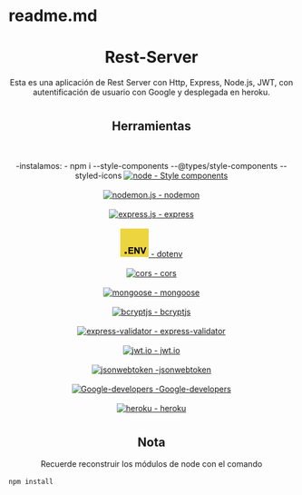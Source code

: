 
# readme.md

<h1 align="center">Rest-Server</h1>
<p align="center">
  Esta es una aplicación de Rest Server con Http, Express, Node.js, JWT, con autentificación de usuario con Google y desplegada en heroku.
</p>
<h1></h1>
<h2 align="center">Herramientas</h2>
<br>
<p align="center">
  -instalamos:
   - npm i
    --style-components
    --@types/style-components
    --styled-icons
  <a href="https://nodejs.org/es/" target="_blank" rel="node" >
  <img src="https://nodejs.org/static/images/logo.svg" alt="node" width="50" height="50"/>
   - Style components</a>
  <br><br>
  <a href="https://www.npmjs.com/package/nodemon" target="_blank" rel="nodemon">
  <img src="https://user-images.githubusercontent.com/13700/35731649-652807e8-080e-11e8-88fd-1b2f6d553b2d.png" alt="nodemon.js" width="50" height="50"/>
   - nodemon</a>
  <br><br>
  <a href="https://www.npmjs.com/package/express" target="_blank" rel="express">
  <img src="https://i.imgur.com/V1RWR7l.png" alt="express.js" width="50" height="50"/>
   - express</a>
  <br><br>
  <a href="https://www.npmjs.com/package/dotenv" target="_blank" rel="dotenv.js">
  <img src="https://raw.githubusercontent.com/motdotla/dotenv/master/dotenv.png" alt="dotenv" width="50" height="50"/>
   - dotenv</a>
  <br><br>
  <a href="https://www.npmjs.com/package/cors" target="_blank" rel="cors">
  <img src="https://i.imgur.com/V1RWR7l.png" alt="cors" width="50" height="50"/>
   - cors</a>
  <br><br>
  <a href="https://www.npmjs.com/package/mongoose" target="_blank" rel="mongoose">
  <img src="https://i.imgur.com/V1RWR7l.png" alt="mongoose" width="50" height="50"/>
   - mongoose</a>
  <br><br>
  <a href="https://www.npmjs.com/package/bcryptjs" target="_blank" rel="bcryptjs">
  <img src="https://i.imgur.com/V1RWR7l.png" alt="bcryptjs" width="50" height="50"/>
   - bcryptjs</a>
  <br><br>
  <a href="https://www.npmjs.com/package/express-validator" target="_blank" rel="express-validator">
  <img src="https://i.imgur.com/V1RWR7l.png" alt="express-validator" width="50" height="50"/>
   - express-validator</a>
  <br><br>
  <a href="https://jwt.io/" target="_blank" rel="jwt.io">
  <img src="https://jwt.io/img/pic_logo.svg" alt="jwt.io" width="50" height="50"/>
   - jwt.io</a>
  <br><br>
  <a href="https://www.npmjs.com/package/jsonwebtoken" target="_blank" rel="jsonwebtoken">
  <img src="https://i.imgur.com/V1RWR7l.png" alt="jsonwebtoken" width="50" height="50"/>
   -jsonwebtoken </a>
  <br><br>
  <a href="https://developers.google.com/identity/sign-in/web/sign-in" target="_blank" rel="Google-developers">
  <img src="https://www.gstatic.com/devrel-devsite/prod/v0e0f589edd85502a40d78d7d0825db8ea5ef3b99ab4070381ee86977c9168730/developers/images/lockup-developers.svg" alt="Google-developers" width="150" height="50"/>
   -Google-developers</a>
  <br><br>
  <a href="https://devcenter.heroku.com/" target="_blank" rel="heroku">
  <img src="https://www.herokucdn.com/favicons/favicon.ico" alt="heroku" width="50" height="50"/>
   - heroku</a>
</p>
<h1></h1>
<h2 align="center">Nota</h2>
  <p align="center">
    Recuerde reconstruir los módulos de node con el comando
  </p>

    npm install

<h1></h1>